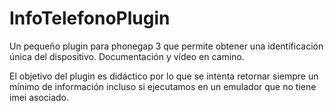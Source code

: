 InfoTelefonoPlugin
==============


Un pequeño plugin para phonegap 3 que permite obtener una identificación única
del dispositivo. Documentación y vídeo en camino.

El objetivo del plugin es didáctico por lo que se intenta retornar siempre un mínimo de información incluso si ejecutamos en un emulador que no tiene imei asociado.
